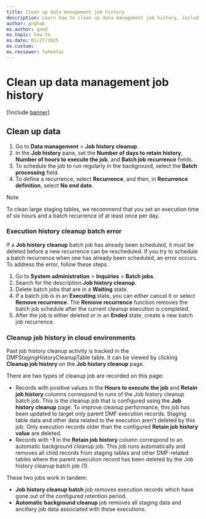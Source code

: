 ```yaml
---
title: Clean up data management job history
description: Learn how to clean up data management job history, including how to troubleshoot an execution history cleanup batch error.
author: pnghub
ms.author: gned
ms.topic: how-to
ms.date: 01/27/2025
ms.custom:
ms.reviewer: twheeloc
---
```


# Clean up data management job history

[!include [banner](../includes/banner.md)]

## Clean up data

1. Go to **Data management** \> **Job history cleanup**.
2. In the **Job history** pane, set the **Number of days to retain history**, **Number of hours to execute the job**, and **Batch job recurrence** fields.
3. To schedule the job to run regularly in the background, select the **Batch processing** field.
4. To define a recurrence, select **Recurrence**, and then, in **Recurrence definition**, select **No end date**.

> [!NOTE]
> To clean large staging tables, we recommend that you set an execution time of six hours and a batch recurrence of at least once per day.

### Execution history cleanup batch error

If a **Job history cleanup** batch job has already been scheduled, it must be deleted before a new recurrence can be rescheduled. If you try to schedule a batch recurrence when one has already been scheduled, an error occurs. To address the error, follow these steps.

1. Go to **System administration** \> **Inquiries** \> **Batch jobs**.
2. Search for the description **Job history cleanup**.
3. Delete batch jobs that are in a **Waiting** state.
4. If a batch job is in an **Executing** state, you can either cancel it or select **Remove recurrence**. The **Remove recurrence** function removes the batch job schedule after the current cleanup execution is completed.
5. After the job is either deleted or in an **Ended** state, create a new batch job recurrence.

### Cleanup job history in cloud environments 

Past job history cleanup activity is tracked in the DMFStagingHistoryCleanupTable table. It can be viewed by clicking **Cleanup job history** on the **Job history cleanup** page. 

There are two types of cleanup job are recorded on this page:
 - Records with positive values in the **Hours to execute the job** and **Retain job history** columns correspond to runs of the Job history cleanup batch job. This is the cleanup job that is configured using the **Job history cleanup** page. To improve cleanup performance, this job has been updated to target only parent DMF execution records. Staging table data and other data related to the execution aren't deleted by this job. Only execution records older than the configured **Retain job history value** are deleted.
 - Records with **-1** in the **Retain job history** column correspond to an automatic background cleanup job. This job runs automatically and removes all child records from staging tables and other DMF-related tables where the parent execution record has been deleted by the Job history cleanup batch job (1). 

These two jobs work in tandem: 
 - **Job history cleanup batch** job removes execution records which have gone out of the configured retention period.
 - **Automatic background cleanup** job removes all staging data and ancillary job data associated with those executions.
 
 


